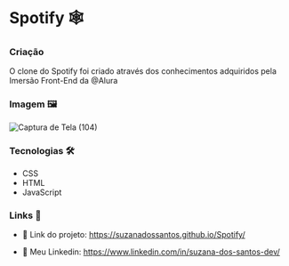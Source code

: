# Spotify 🕸️
 
### Criação 
 
O clone do Spotify foi criado através dos conhecimentos adquiridos pela Imersão Front-End da @Alura

### Imagem 🖼️

![Captura de Tela (104)](https://github.com/suzanadossantos/Spotify/assets/94690066/eaaf2d17-617a-4f28-bb07-9845b5887652)

### Tecnologias 🛠️
 
- CSS
- HTML
- JavaScript

### Links 🔗

- 🔗 Link do projeto: https://suzanadossantos.github.io/Spotify/ 

- 🔗 Meu Linkedin: https://www.linkedin.com/in/suzana-dos-santos-dev/
